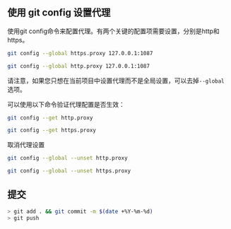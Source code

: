 ## 使用 git config 设置代理

使用git config命令来配置代理。有两个关键的配置项需要设置，分别是http和https。

```bash
git config --global https.proxy 127.0.0.1:1087

git config --global http.proxy 127.0.0.1:1087
```

请注意，如果您只想在当前项目中设置代理而不是全局设置，可以去掉`--global`选项。



可以使用以下命令验证代理配置是否生效：

```bash
git config --get http.proxy

git config --get https.proxy
```

取消代理设置

```bash
git config --global --unset http.proxy

git config --global --unset https.proxy
```



## 提交

```bash
> git add . && git commit -m $(date +%Y-%m-%d)
> git push 
```

